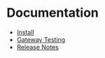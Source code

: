 # Documentation

* [Install](install/)
* [Gateway Testing](testing)
* [Release Notes](dev/release_notes)
